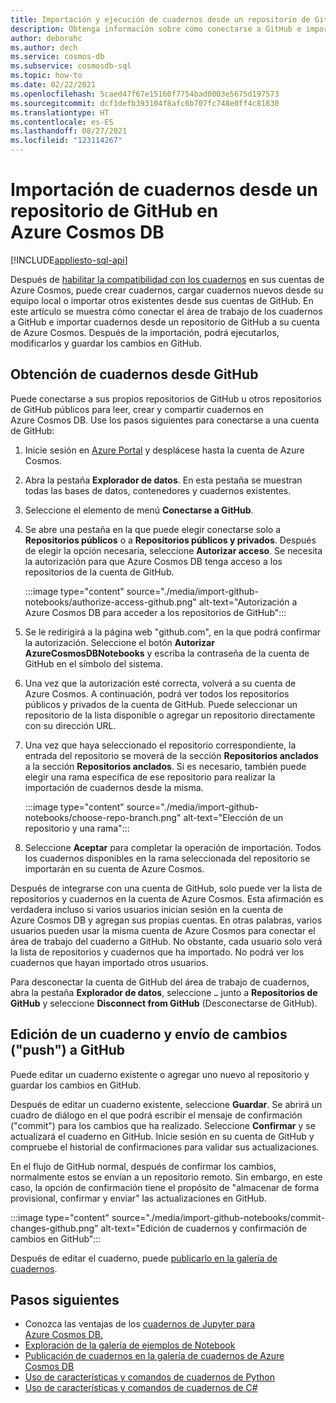 ```yaml
---
title: Importación y ejecución de cuadernos desde un repositorio de GitHub en Azure Cosmos DB
description: Obtenga información sobre cómo conectarse a GitHub e importar cuadernos desde un repositorio de GitHub a su cuenta de Azure Cosmos. Después de la importación, podrá ejecutarlos, editarlos y guardar los cambios en GitHub.
author: deborahc
ms.author: dech
ms.service: cosmos-db
ms.subservice: cosmosdb-sql
ms.topic: how-to
ms.date: 02/22/2021
ms.openlocfilehash: 5caed47f67e15160f7754bad0003e5675d197573
ms.sourcegitcommit: dcf1defb393104f8afc6b707fc748e0ff4c81830
ms.translationtype: HT
ms.contentlocale: es-ES
ms.lasthandoff: 08/27/2021
ms.locfileid: "123114267"
---
```

# <a name="import-notebooks-from-a-github-repo-into-azure-cosmos-db"></a>Importación de cuadernos desde un repositorio de GitHub en Azure Cosmos DB
[!INCLUDE[appliesto-sql-api](../includes/appliesto-sql-api.md)]

Después de [habilitar la compatibilidad con los cuadernos](enable-notebooks.md) en sus cuentas de Azure Cosmos, puede crear cuadernos, cargar cuadernos nuevos desde su equipo local o importar otros existentes desde sus cuentas de GitHub. En este artículo se muestra cómo conectar el área de trabajo de los cuadernos a GitHub e importar cuadernos desde un repositorio de GitHub a su cuenta de Azure Cosmos. Después de la importación, podrá ejecutarlos, modificarlos y guardar los cambios en GitHub.

## <a name="get-notebooks-from-github"></a>Obtención de cuadernos desde GitHub

Puede conectarse a sus propios repositorios de GitHub u otros repositorios de GitHub públicos para leer, crear y compartir cuadernos en Azure Cosmos DB. Use los pasos siguientes para conectarse a una cuenta de GitHub:

1. Inicie sesión en [Azure Portal](https://portal.azure.com/) y desplácese hasta la cuenta de Azure Cosmos.

1. Abra la pestaña **Explorador de datos**. En esta pestaña se muestran todas las bases de datos, contenedores y cuadernos existentes.

1. Seleccione el elemento de menú **Conectarse a GitHub**.

1. Se abre una pestaña en la que puede elegir conectarse solo a **Repositorios públicos** o a **Repositorios públicos y privados**.  Después de elegir la opción necesaria, seleccione **Autorizar acceso**. Se necesita la autorización para que Azure Cosmos DB tenga acceso a los repositorios de la cuenta de GitHub.

   :::image type="content" source="./media/import-github-notebooks/authorize-access-github.png" alt-text="Autorización a Azure Cosmos DB para acceder a los repositorios de GitHub":::

1. Se le redirigirá a la página web "github.com", en la que podrá confirmar la autorización. Seleccione el botón **Autorizar AzureCosmosDBNotebooks** y escriba la contraseña de la cuenta de GitHub en el símbolo del sistema.

1. Una vez que la autorización esté correcta, volverá a su cuenta de Azure Cosmos. A continuación, podrá ver todos los repositorios públicos y privados de la cuenta de GitHub. Puede seleccionar un repositorio de la lista disponible o agregar un repositorio directamente con su dirección URL.

1. Una vez que haya seleccionado el repositorio correspondiente, la entrada del repositorio se moverá de la sección **Repositorios anclados** a la sección **Repositorios anclados**. Si es necesario, también puede elegir una rama específica de ese repositorio para realizar la importación de cuadernos desde la misma.

   :::image type="content" source="./media/import-github-notebooks/choose-repo-branch.png" alt-text="Elección de un repositorio y una rama":::

1. Seleccione **Aceptar** para completar la operación de importación. Todos los cuadernos disponibles en la rama seleccionada del repositorio se importarán en su cuenta de Azure Cosmos.

Después de integrarse con una cuenta de GitHub, solo puede ver la lista de repositorios y cuadernos en la cuenta de Azure Cosmos. Esta afirmación es verdadera incluso si varios usuarios inician sesión en la cuenta de Azure Cosmos DB y agregan sus propias cuentas. En otras palabras, varios usuarios pueden usar la misma cuenta de Azure Cosmos para conectar el área de trabajo del cuaderno a GitHub. No obstante, cada usuario solo verá la lista de repositorios y cuadernos que ha importado. No podrá ver los cuadernos que hayan importado otros usuarios.

Para desconectar la cuenta de GitHub del área de trabajo de cuadernos, abra la pestaña **Explorador de datos**, seleccione `…` junto a **Repositorios de GitHub** y seleccione **Disconnect from GitHub** (Desconectarse de GitHub).

## <a name="edit-a-notebook-and-push-changes-to-github"></a>Edición de un cuaderno y envío de cambios ("push") a GitHub

Puede editar un cuaderno existente o agregar uno nuevo al repositorio y guardar los cambios en GitHub.

Después de editar un cuaderno existente, seleccione **Guardar**. Se abrirá un cuadro de diálogo en el que podrá escribir el mensaje de confirmación ("commit") para los cambios que ha realizado. Seleccione **Confirmar** y se actualizará el cuaderno en GitHub. Inicie sesión en su cuenta de GitHub y compruebe el historial de confirmaciones para validar sus actualizaciones.

En el flujo de GitHub normal, después de confirmar los cambios, normalmente estos se envían a un repositorio remoto. Sin embargo, en este caso, la opción de confirmación tiene el propósito de "almacenar de forma provisional, confirmar y enviar" las actualizaciones en GitHub.

:::image type="content" source="./media/import-github-notebooks/commit-changes-github.png" alt-text="Edición de cuadernos y confirmación de cambios en GitHub":::

Después de editar el cuaderno, puede [publicarlo en la galería de cuadernos](publish-notebook-gallery.md). 

## <a name="next-steps"></a>Pasos siguientes

* Conozca las ventajas de los [cuadernos de Jupyter para Azure Cosmos DB.](../cosmosdb-jupyter-notebooks.md)
* [Exploración de la galería de ejemplos de Notebook](https://cosmos.azure.com/gallery.html)
* [Publicación de cuadernos en la galería de cuadernos de Azure Cosmos DB](publish-notebook-gallery.md)
* [Uso de características y comandos de cuadernos de Python](../use-python-notebook-features-and-commands.md)
* [Uso de características y comandos de cuadernos de C#](../use-csharp-notebook-features-and-commands.md)
